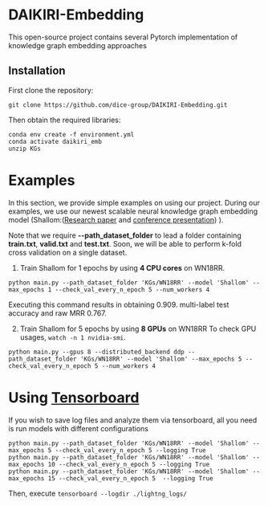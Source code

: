 # DAIKIRI-Embedding
This open-source project contains several Pytorch implementation of knowledge graph embedding approaches

## Installation

First clone the repository:
```
git clone https://github.com/dice-group/DAIKIRI-Embedding.git
```
Then obtain the required libraries:
```
conda env create -f environment.yml
conda activate daikiri_emb
unzip KGs
```

# Examples
In this section, we provide simple examples on using our project. During our examples, we use our newest
scalable neural knowledge graph embedding model (Shallom:([Research paper](https://arxiv.org/abs/2101.09090) and [conference presentation](https://www.youtube.com/watch?v=LUDpdgdvTQg)) ).

Note that we require **--path_dataset_folder** to lead a folder containing **train.txt**, **valid.txt** and **test.txt**.
Soon, we will be able to perform k-fold cross validation on a single dataset.

1. Train Shallom for 1 epochs by using **4 CPU cores** on WN18RR. 
```
python main.py --path_dataset_folder 'KGs/WN18RR' --model 'Shallom' --max_epochs 1 --check_val_every_n_epoch 5 --num_workers 4
```
Executing this command results in obtaining 0.909. multi-label test accuracy and raw MRR 0.767.

2. Train Shallom for 5 epochs by using **8 GPUs** on WN18RR To check GPU usages, ```watch -n 1 nvidia-smi```.
```
python main.py --gpus 8 --distributed_backend ddp --path_dataset_folder 'KGs/WN18RR' --model 'Shallom' --max_epochs 5 --check_val_every_n_epoch 5 --num_workers 4
```

# Using [Tensorboard](https://www.tensorflow.org/tensorboard)

If you wish to save log files and analyze them via tensorboard, all you need is run models with different configurations
```
python main.py --path_dataset_folder 'KGs/WN18RR' --model 'Shallom' --max_epochs 5 --check_val_every_n_epoch 5 --logging True
python main.py --path_dataset_folder 'KGs/WN18RR' --model 'Shallom' --max_epochs 10 --check_val_every_n_epoch 5 --logging True 
python main.py --path_dataset_folder 'KGs/WN18RR' --model 'Shallom' --max_epochs 15 --check_val_every_n_epoch 5  --logging True
```
Then, execute ```tensorboard --logdir ./lightng_logs/```

